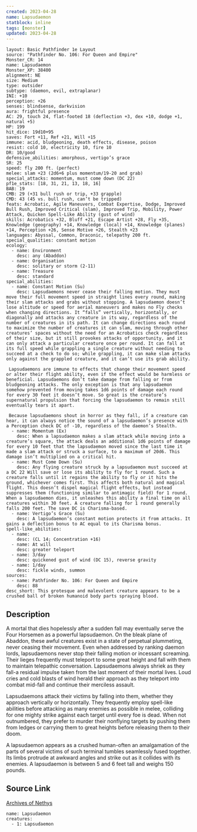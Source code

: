 ```yaml
---
created: 2023-04-28
name: Lapsudaemon
statblock: inline
tags: [monster]
updated: 2023-04-28
---
```

```statblock
layout: Basic Pathfinder 1e Layout
source: "Pathfinder No. 106: For Queen and Empire"
Monster_CR: 14
name: Lapsudaemon
Monster_XP: 38400
alignment: NE
size: Medium
type: outsider
subtype: (daemon, evil, extraplanar)
INI: +10
perception: +26
senses: blindsense, darkvision
aura: frightful presence
AC: 29, touch 24, flat-footed 18 (deflection +3, dex +10, dodge +1, natural +5)
HP: 199
hit_dice: 19d10+95
saves: Fort +11, Ref +21, Will +15
immune: acid, bludgeoning, death effects, disease, poison
resist: cold 10, electricity 10, fire 10
DR: 10/good
defensive_abilities: amorphous, vertigo’s grace
SR: 25
speed: fly 200 ft. (perfect)
melee: slam +23 (2d6+6 plus momentum/19-20 and grab)
special_attacks: momentum, must come down (DC 22)
pf1e_stats: [18, 31, 21, 13, 18, 16]
BAB: 19
CMB: 29 (+31 bull rush or trip, +33 grapple)
CMD: 43 (45 vs. bull rush, can’t be tripped)
feats: Acrobatic, Agile Maneuvers, Combat Expertise, Dodge, Improved Bull Rush, Improved Critical (slam), Improved Trip, Mobility, Power Attack, Quicken Spell-Like Ability (gust of wind)
skills: Acrobatics +32, Bluff +21, Escape Artist +28, Fly +35, Knowledge (geography) +14, Knowledge (local) +14, Knowledge (planes) +14, Perception +26, Sense Motive +26, Stealth +23
languages: Abyssal, Common, Draconic, telepathy 200 ft.
special_qualities: constant motion
ecology:
  - name: Environment
    desc: any (Abaddon)
  - name: Organisation
    desc: solitary or storm (2-11)
  - name: Treasure
    desc: standard
special_abilities:
  - name: Constant Motion (Su)
    desc: Lapsudaemons never cease their falling motion. They must move their full movement speed in straight lines every round, making their slam attacks and grabs without stopping. A lapsudaemon doesn’t lose altitude or speed for aerial maneuvers and makes no Fly checks when changing directions. It “falls” vertically, horizontally, or diagonally and attacks any creature in its way, regardless of the number of creatures in its path. It can change directions each round to maximize the number of creatures it can slam, moving through other creatures’ spaces without the need for an Acrobatics check regardless of their size, but it still provokes attacks of opportunity, and it can only attack a particular creature once per round. It can fall at its full speed while grappling a single creature without needing to succeed at a check to do so; while grappling, it can make slam attacks only against the grappled creature, and it can’t use its grab ability.

 Lapsudaemons are immune to effects that change their movement speed or alter their flight ability, even if the effect would be harmless or beneficial. Lapsudaemons don’t take damage from falling or from bludgeoning attacks. The only exception is that any lapsudaemon somehow prevented from moving takes 1d6 points of damage each round for every 30 feet it doesn’t move. So great is the creature’s supernatural propulsion that forcing the lapsudaemon to remain still eventually tears it apart.

 Because lapsudaemons shout in horror as they fall, if a creature can hear, it can always notice the sound of a lapsudaemon’s presence with a Perception check DC of -10, regardless of the daemon’s Stealth.
  - name: Momentum (Ex)
    desc: When a lapsudaemon makes a slam attack while moving into a creature’s square, the attack deals an additional 1d6 points of damage for every 10 feet that the lapsudaemon moved since the last time it made a slam attack or struck a surface, to a maximum of 20d6. This damage isn’t multiplied on a critical hit.
  - name: Must Come Down (Su)
    desc: Any flying creature struck by a lapsudaemon must succeed at a DC 22 Will save or lose its ability to fly for 1 round. Such a creature falls until it regains the ability to fly or it hits the ground, whichever comes first. This affects both natural and magical flight. This doesn’t dispel magical flight effects, but instead suppresses them (functioning similar to antimagic field) for 1 round. When a lapsudaemon dies, it unleashes this ability a final time on all creatures within 30 feet. A creature falling for 1 round generally falls 200 feet. The save DC is Charisma-based.
  - name: Vertigo’s Grace (Su)
    desc: A lapsudaemon’s constant motion protects it from attacks. It gains a deflection bonus to AC equal to its Charisma bonus.
spell-like_abilities:
  - name:
    desc: (CL 14; Concentration +16)
  - name: At will
    desc: greater teleport
  - name: 3/day
    desc: quickened gust of wind (DC 15), reverse gravity
  - name: 1/day
    desc: fickle winds, summon
sources:
  - name: Pathfinder No. 106: For Queen and Empire
    desc: 88
desc_short: This grotesque and malevolent creature appears to be a crushed ball of broken humanoid body parts spraying blood.
```
## Description
A mortal that dies hopelessly after a sudden fall may eventually serve the Four Horsemen as a powerful lapsudaemon. On the bleak plane of Abaddon, these awful creatures exist in a state of perpetual plummeting, never ceasing their movement. Even when addressed by ranking daemon lords, lapsudaemons never stop their falling motion or incessant screaming. Their lieges frequently must teleport to some great height and fall with them to maintain telepathic conversation. Lapsudaemons always shriek as they fall-a residual impulse taken from the last moment of their mortal lives. Loud cries and cold blasts of wind herald their approach as they teleport into combat mid-fall and continue their merciless assault.

Lapsudaemons attack their victims by falling into them, whether they approach vertically or horizontally. They frequently employ spell-like abilities before attacking as many enemies as possible in melee, colliding for one mighty strike against each target until every foe is dead. When not outnumbered, they prefer to murder their nonflying targets by pushing them from ledges or carrying them to great heights before releasing them to their doom.

A lapsudaemon appears as a crushed human-often an amalgamation of the parts of several victims of such terminal tumbles seamlessly fused together. Its limbs protrude at awkward angles and strike out as it collides with its enemies. A lapsudaemon is between 5 and 6 feet tall and weighs 150 pounds.
## Source Link
[Archives of Nethys](https://aonprd.com/MonsterDisplay.aspx?ItemName=Lapsudaemon)
```encounter-table
name: Lapsudaemon
creatures:
  - 1: Lapsudaemon
```
